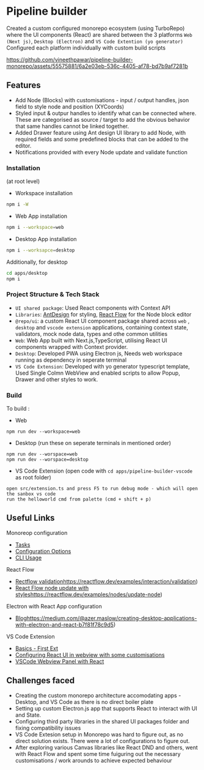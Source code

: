 # Pipeline builder

Created a custom configured  monorepo ecosystem (using TurboRepo) where the UI components (React) are shared between the 3 platforms ```Web (Next js)```, ```Desktop (Electron)``` and ```VS Code Extention (yo generator)```
Configured each platform individually with custom build scripts



https://github.com/vineethpawar/pipeline-builder-monorepo/assets/55575881/6a2e03eb-536c-4405-af78-bd7b9af7281b

## Features
- Add Node (Blocks) with customisations - input / output handles, json field to style node and position (XYCoords)
- Styled input & outpur handles to identify what can be connected where. These are categorised as source / target to add the obvious behavior that same handles cannot be linked together.
- Added Drawer feature using Ant design UI library to add Node, with required fields and some predefined blocks  that can be added to the editor.
- Notifications provided with every Node update and validate function 

### Installation 
(at root level)
- Workspace installation 
```sh
npm i -W 
```

- Web App installation

```sh
npm i --workspace=web 
```

- Desktop App installation
```sh
npm i --worksapce=desktop
```
Additionally, for desktop
```sh
cd apps/desktop
npm i
```


### Project Structure & Tech Stack

- `UI shared package`: Used React components with Context API
- `Libraries`: [AntDesign]([url](https://ant.design/)) for styling, [React Flow]([url](https://reactflow.dev/)) for the Node block editor
- `@repo/ui`: a custom React UI component package shared across `web` , `desktop` and `vscode extension` applications, containing context state, validators, mock node data, types and othe common utilities
- `Web`: Web App built with Next.js,TypeScript, utilising React UI components wrapped with Context provider.
- `Desktop`: Developed PWA using Electron js, Needs web workspace running as dependency in seperate terminal
- `VS Code Extension`: Developed with yo generator typescript template, Used Single Colmn WebView and enabled scripts to allow Popup, Drawer and other styles to work.


### Build

To build :
- Web

```
npm run dev --workspace=web
```

- Desktop
(run these on seperate terminals in mentioned order)
```
npm run dev --worspace=web 
npm run dev --worspace=desktop 
```

- VS Code Extension
(open code with `cd apps/pipeline-builder-vscode` as root folder)
```
open src/extension.ts and press F5 to run debug mode - which will open the sanbox vs code
run the helloworld cmd from palette (cmd + shift + p)
```



## Useful Links

Monoreop configuration
- [Tasks](https://turbo.build/repo/docs/core-concepts/monorepos/running-tasks)
- [Configuration Options](https://turbo.build/repo/docs/reference/configuration)
- [CLI Usage](https://turbo.build/repo/docs/reference/command-line-reference)

React Flow
- [Rectflow validation](https://reactflow.dev/examples/interaction/validation)https://reactflow.dev/examples/interaction/validation)
- [React Flow node update with styles](https://reactflow.dev/examples/nodes/update-node)https://reactflow.dev/examples/nodes/update-node)

Electron with React App configuration
- [Blog](https://medium.com/@azer.maslow/creating-desktop-applications-with-electron-and-react-b7f81f78c9d5)https://medium.com/@azer.maslow/creating-desktop-applications-with-electron-and-react-b7f81f78c9d5)

VS Code Extension
- [Basics - First Ext](https://code.visualstudio.com/api/get-started/your-first-extension)
- [Configuring React UI in webview with some customisations](https://blog.r2devops.io/blog/All/writing-vscode-extension-with-react/#:~:text=The%20first%20step%20to%20create,the%20skeleton%20of%20the%20extension.)
- [VSCode Webview Panel with React](https://medium.com/@michaelbenliyan/developers-guide-to-building-vscode-webview-panel-with-react-and-messages-797981f34013)


## Challenges faced
- Creating the custom monorepo architecture accomodating apps - Desktop, and VS Code as there is no direct boiler plate
- Setting up custom Electron.js app that supports React to interact with UI and State. 
- Configuring third party libraries in the shared UI packages folder and fixing compatibility issues
- VS Code Extesion setup in Monorepo was hard to figure out, as no direct solution exists. There were a lot of configurations to figure out.
- After exploring various Canvas libraries like React DND and others, went with React Flow and spent some time fuiguring out the necessary customisations / work arounds to achieve expected behaviour
 
